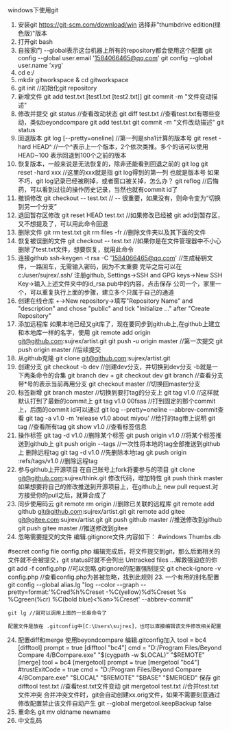 windows下使用git
1. 安装git https://git-scm.com/download/win 选择非"thumbdrive edition(绿色版)"版本
2. 打开git bash
3. 自报家门 --global表示这台机器上所有的repository都会使用这个配置
   git config --global user.email '1584066465@qq.com'
   git config --global user.name 'xyg'
2. cd e:/
3. mkdir gitworkspace & cd gitworkspace
4. git init //初始化git repository
5. 新增文件
    git add test.txt [test1.txt [test2.txt]]
    git commit -m "文件变动描述"
6. 修改并提交
    git status //查看改动状态
    git diff test.txt //查看test.txt有哪些变动，类似beyondcompare
    git add test.txt
    git commit -m "文件改动描述"
    git status
7. 回退版本
   git log [--pretty=oneline] //第一列是sha1计算的版本号
   git reset -hard HEAD^ //一个^表示上一个版本，2个依次类推。多个的话可以使用 HEAD~100 表示回退到100个之前的版本
8. 恢复版本，一般来说是无法恢复的，除非还能看到回退之前的 git log
   git reset -hard xxx //这里的xxx就是指 git log得到的第一列 也就是版本号
   如果不巧，git log记录已经被刷掉，或者窗口被关掉，怎么办？
   git reflog //后悔药，可以看到过往的操作历史记录，当然也就有commit id了
9. 撤销修改
   git checkout -- test.txt // -- 很重要，如果没有，则命令变为“切换到另一个分支”
10. 退回暂存区修改
   git reset HEAD test.txt //如果修改已经被 git add到暂存区，又不想提及了，可以用此命令回退
11. 删除文件
   git rm test.txt
   git rm files -fr //删除文件夹以及其下面的文件
12. 恢复被误删的文件
   git checkout -- test.txt //如果你是在文件管理器中不小心删除了test.txt文件，想要恢复，就用此命令
13. 连接github
   ssh-keygen -t rsa -C '1584066465@qq.com' //生成秘钥文件，一路回车，无需输入密码，因为不太重要
   完毕之后可以在 c:/user/sujrex/.ssh/
   注册github, Settings->SSH and GPG keys->New SSH Key->输入上述文件夹中的id_rsa.pub中的内容，点击保存
   公司一个，家里一个，可以重复执行上面的步骤，建立多个只属于自己的通道
14. 创建在线仓库
   +->New repository->填写"Repository Name" and "description" and chose "public" and tick "Initialize ..." after "Create Repository"
15. 添加远程库
   如果本地已经又git库了，现在要同步到github上,在github上建立和本地库一样的名字，使用
   git remote add origin git@github.com:sujrex/artist.git
   git push -u origin master //第一次提交
   git push origin master //后续提交
16. 从github克隆
   git clone git@github.com:sujrex/artist.git
17. 创建分支
   git checkout -b dev //创建dev分支，并切换到dev分支 -b就是一下两条命令的合集 git branch dev + git checkout dev 
   git branch //查看分支 带*号的表示当前再用分支
   git checkout master //切换回master分支
18. 标签新增
   git branch master //切换到要打tag的分支上
   git tag v1.0 //这样就默认打到了最新的commit上
   git tag v1.0 00fsas //打到固定的那个commit上，后面的commit id可以通过 git log --pretty=oneline --abbrev-commit查看
   git tag -a v1.0 -m 'release v1.0 about miyou' //给打的tag带上说明
   git tag //查看所有tag
   git show v1.0 //查看标签信息
19. 操作标签
   git tag -d v1.0 //删除某个标签
   git push origin v1.0 //将某个标签推送到github上
   git push origin --tags //一次性将本地的tag全部推送到github上
   删除远程tag
   git tag -d v1.0 //先删除本地tag
   git push origin :refs/tags/v1.0 //删除远程tag
20. 参与github上开源项目
   在自己账号上fork将要参与的项目
   git clone git@github.com:sujrex/think.git
   修改代码，增加特性
   git push think master
   如果想要将自己的修改推送到开源项目上，在github上 new pull request.对方接受你的pull之后，就算合成了
21. 同步使用码云
   git remote rm origin //删除已关联的远程库
   git remote add github git@github.com:sujrex/artist.git
   git remote add gitee git@gitee.com:sujrex/artist.git
   git push github master //推送修改到github
   git push gitee master //推送修改到gitee
22. 忽略需要提交的文件
   编辑.gitignore文件,内容如下：
   #windows
   Thumbs.db
   
   #secret config file
   config.php
   编辑完成后，将文件提交到git，那么后面相关的文件就不会被提交，git status时就不会列出 Untracked files ...解救强迫症的你
   git add -f config.php //可以忽略.gitignore的配置强制提交
   git check-ignore -v config.php //查看config.php为甚被忽略，找到此规则
23. 一个有用的别名配置
    git config --global alias.lg "log --color --graph --pretty=format:'%Cred%h%Creset -%C(yellow)%d%Creset %s %Cgreen(%cr) %C(bold blue)<%an>%Creset' --abbrev-commit"
    
    git lg //就可以调用上面的一长串命令了
    
    配置文件是放在 .gitconfig中[C:\Users\sujrex]，也可以直接编辑该文件修改相关配置
24. 配置diff和merge 使用beyondcompare
    编辑.gitconfig加入
    tool = bc4
    [difftool]
    prompt = true
    [difftool "bc4"]
    cmd = \"D:/Program Files/Beyond Compare 4/BCompare.exe\" "$(cygpath -w $LOCAL)" "$REMOTE"
    [merge]
    tool = bc4
    [mergetool]
    prompt = true
    [mergetool "bc4"]
    #trustExitCode = true
    cmd = \"D:/Program Files/Beyond Compare 4/BCompare.exe\" "$LOCAL" "$REMOTE" "$BASE" "$MERGED"
    保存
    git difftool test.txt //查看test.txt文件变动
    git mergetool test.txt //合并test.txt文件冲突
    合并冲突文件时，git会自动创建xx.orig文件，如果不需要刻意通过修改配置禁止该文件自动产生
    git --global mergetool.keepBackup false
25. 重命名
git mv oldname newname
26. 中文乱码
